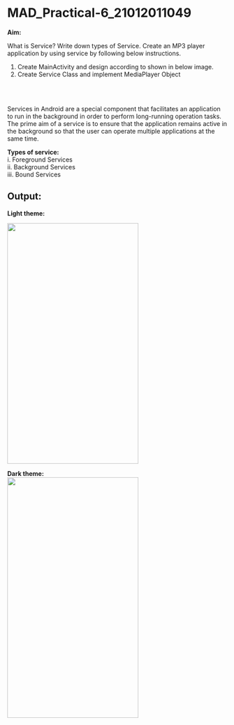 # MAD_Practical-6_21012011049
<b>Aim:</b>

What is Service? Write down types of Service. Create an MP3 player
application by using service by following below instructions.
1. Create MainActivity and design according to shown in below image.
2. Create Service Class and implement MediaPlayer Object


<br><br>
<p>Services in Android are a special component that facilitates an application to run in the background 
in order to perform long-running operation tasks. The prime aim of a service is to ensure that the 
application remains active in the background so that the user can operate multiple applications at 
the same time.</p>
<b>Types of service:</b><br>
i. Foreground Services <br>
ii. Background Services <br>
iii. Bound Services

<h2>Output:</h2>
<b>Light theme:</b><br>

<img src="https://github.com/mehabhatt/MAD_Practical-6_21012011049/assets/98047777/61d70fea-fce7-4694-ab9e-9f87149e93c2" width="300" height="550"><br>

<b>Dark theme:</b><br>
<img src="https://github.com/mehabhatt/MAD_Practical-6_21012011049/assets/98047777/51568609-93f5-4a4f-8471-bca5cb2778e7" width="300" height="550">
